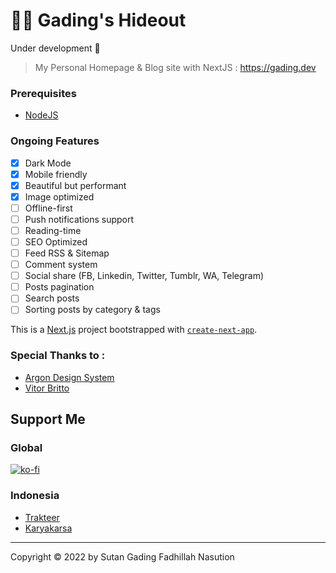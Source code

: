 # 👨‍💻 Gading's Hideout
Under development 🚧

> My Personal Homepage & Blog site with NextJS : https://gading.dev

### Prerequisites
- [NodeJS](https://nodejs.org/en/download/)

### Ongoing Features
- [x] Dark Mode
- [x] Mobile friendly
- [x] Beautiful but performant
- [x] Image optimized
- [ ] Offline-first
- [ ] Push notifications support
- [ ] Reading-time
- [ ] SEO Optimized
- [ ] Feed RSS & Sitemap
- [ ] Comment system
- [ ] Social share (FB, Linkedin, Twitter, Tumblr, WA, Telegram)
- [ ] Posts pagination
- [ ] Search posts
- [ ] Sorting posts by category & tags

This is a [Next.js](https://nextjs.org/) project bootstrapped with [`create-next-app`](https://github.com/vercel/next.js/tree/canary/packages/create-next-app).

### Special Thanks to :
- [Argon Design System](https://demos.creative-tim.com/vue-argon-design-system)
- [Vitor Britto](https://github.com/vitorbritto/forcefiles/blob/f0e32299138348247bd2f6ccb3dd51683fa761fd/scripts/initpost.sh)

## Support Me
### Global
[![ko-fi](https://www.ko-fi.com/img/githubbutton_sm.svg)](https://ko-fi.com/B0B71P7PB)
### Indonesia
- [Trakteer](https://trakteer.id/sutanlab)
- [Karyakarsa](https://karyakarsa.com/sutanlab)

* * *

Copyright © 2022 by Sutan Gading Fadhillah Nasution
